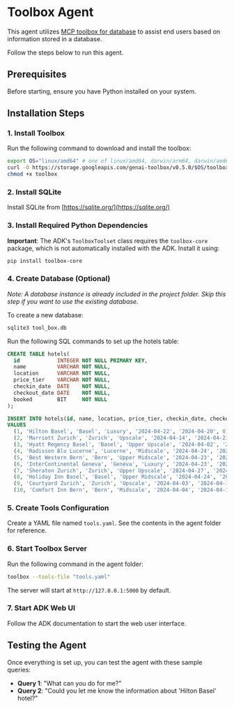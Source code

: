 # Toolbox Agent

This agent utilizes [MCP toolbox for database](https://googleapis.github.io/genai-toolbox/getting-started/introduction/) to assist end users based on information stored in a database.

Follow the steps below to run this agent.

## Prerequisites

Before starting, ensure you have Python installed on your system.

## Installation Steps

### 1. Install Toolbox

Run the following command to download and install the toolbox:

```bash
export OS="linux/amd64" # one of linux/amd64, darwin/arm64, darwin/amd64, or windows/amd64
curl -O https://storage.googleapis.com/genai-toolbox/v0.5.0/$OS/toolbox
chmod +x toolbox
```

### 2. Install SQLite

Install SQLite from [https://sqlite.org/](https://sqlite.org/)

### 3. Install Required Python Dependencies

**Important**: The ADK's `ToolboxToolset` class requires the `toolbox-core` package, which is not automatically installed with the ADK. Install it using:

```bash
pip install toolbox-core
```

### 4. Create Database (Optional)

*Note: A database instance is already included in the project folder. Skip this step if you want to use the existing database.*

To create a new database:

```bash
sqlite3 tool_box.db
```

Run the following SQL commands to set up the hotels table:

```sql
CREATE TABLE hotels(
  id            INTEGER NOT NULL PRIMARY KEY,
  name          VARCHAR NOT NULL,
  location      VARCHAR NOT NULL,
  price_tier    VARCHAR NOT NULL,
  checkin_date  DATE    NOT NULL,
  checkout_date DATE    NOT NULL,
  booked        BIT     NOT NULL
);

INSERT INTO hotels(id, name, location, price_tier, checkin_date, checkout_date, booked)
VALUES 
  (1, 'Hilton Basel', 'Basel', 'Luxury', '2024-04-22', '2024-04-20', 0),
  (2, 'Marriott Zurich', 'Zurich', 'Upscale', '2024-04-14', '2024-04-21', 0),
  (3, 'Hyatt Regency Basel', 'Basel', 'Upper Upscale', '2024-04-02', '2024-04-20', 0),
  (4, 'Radisson Blu Lucerne', 'Lucerne', 'Midscale', '2024-04-24', '2024-04-05', 0),
  (5, 'Best Western Bern', 'Bern', 'Upper Midscale', '2024-04-23', '2024-04-01', 0),
  (6, 'InterContinental Geneva', 'Geneva', 'Luxury', '2024-04-23', '2024-04-28', 0),
  (7, 'Sheraton Zurich', 'Zurich', 'Upper Upscale', '2024-04-27', '2024-04-02', 0),
  (8, 'Holiday Inn Basel', 'Basel', 'Upper Midscale', '2024-04-24', '2024-04-09', 0),
  (9, 'Courtyard Zurich', 'Zurich', 'Upscale', '2024-04-03', '2024-04-13', 0),
  (10, 'Comfort Inn Bern', 'Bern', 'Midscale', '2024-04-04', '2024-04-16', 0);
```

### 5. Create Tools Configuration

Create a YAML file named `tools.yaml`. See the contents in the agent folder for reference.

### 6. Start Toolbox Server

Run the following command in the agent folder:

```bash
toolbox --tools-file "tools.yaml"
```

The server will start at `http://127.0.0.1:5000` by default.

### 7. Start ADK Web UI

Follow the ADK documentation to start the web user interface.

## Testing the Agent

Once everything is set up, you can test the agent with these sample queries:

- **Query 1**: "What can you do for me?"
- **Query 2**: "Could you let me know the information about 'Hilton Basel' hotel?"
